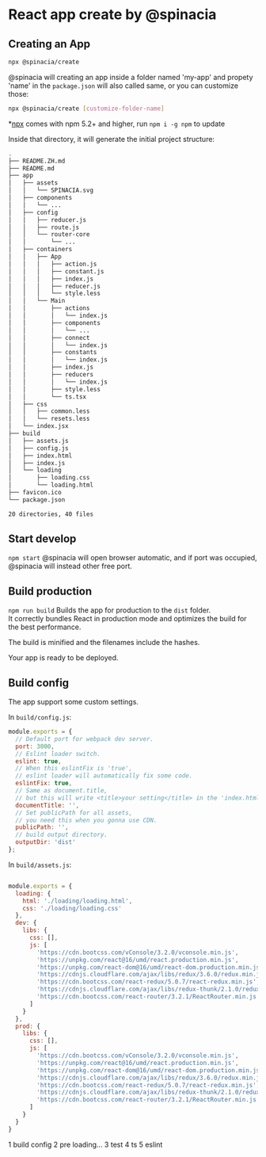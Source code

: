 # React app create by @spinacia

## Creating an App

``` bash
npx @spinacia/create
```
@spinacia will creating an app inside a folder named 'my-app' and propety 'name' in the `package.json` will also called same, or you can customize those:

``` bash
npx @spinacia/create [customize-folder-name]
```

*[npx](https://medium.com/@maybekatz/introducing-npx-an-npm-package-runner-55f7d4bd282b) comes with npm 5.2+ and higher, run ```npm i -g npm``` to update


Inside that directory, it will generate the initial project structure:

```bash
.
├── README.ZH.md
├── README.md
├── app
│   ├── assets
│   │   └── SPINACIA.svg
│   ├── components
│   │   └── ...
│   ├── config
│   │   ├── reducer.js
│   │   ├── route.js
│   │   └── router-core
│   │       └── ...
│   ├── containers
│   │   ├── App
│   │   │   ├── action.js
│   │   │   ├── constant.js
│   │   │   ├── index.js
│   │   │   ├── reducer.js
│   │   │   └── style.less
│   │   └── Main
│   │       ├── actions
│   │       │   └── index.js
│   │       ├── components
│   │       │   └── ...
│   │       ├── connect
│   │       │   └── index.js
│   │       ├── constants
│   │       │   └── index.js
│   │       ├── index.js
│   │       ├── reducers
│   │       │   └── index.js
│   │       ├── style.less
│   │       └── ts.tsx
│   ├── css
│   │   ├── common.less
│   │   └── resets.less
│   └── index.jsx
├── build
│   ├── assets.js
│   ├── config.js
│   ├── index.html
│   ├── index.js
│   └── loading
│       ├── loading.css
│       └── loading.html
├── favicon.ico
└── package.json

20 directories, 40 files
```

## Start develop

``` npm start ```
@spinacia will open browser automatic, and if port was occupied, @spinacia will instead other free port.


## Build production

``` npm run build ```
Builds the app for production to the `dist` folder.<br>
It correctly bundles React in production mode and optimizes the build for the best performance.

The build is minified and the filenames include the hashes.<br>

Your app is ready to be deployed.


## Build config

The app support some custom settings.

In `build/config.js`:

```js
module.exports = {
  // Default port for webpack dev server.
  port: 3000,
  // Eslint loader switch.
  eslint: true,
  // When this eslintFix is 'true',
  // eslint loader will automatically fix some code.
  eslintFix: true,
  // Same as document.title,
  // but this will write <title>your setting</title> in the 'index.html'.
  documentTitle: '',
  // Set publicPath for all assets,
  // you need this when you gonna use CDN.
  publicPath: '',
  // build output directory.
  outputDir: 'dist'
};

```

In `build/assets.js`:

```js

module.exports = {
  loading: {
    html: './loading/loading.html',
    css: './loading/loading.css'
  },
  dev: {
    libs: {
      css: [],
      js: [
        'https://cdn.bootcss.com/vConsole/3.2.0/vconsole.min.js',
        'https://unpkg.com/react@16/umd/react.production.min.js',
        'https://unpkg.com/react-dom@16/umd/react-dom.production.min.js',
        'https://cdnjs.cloudflare.com/ajax/libs/redux/3.6.0/redux.min.js',
        'https://cdn.bootcss.com/react-redux/5.0.7/react-redux.min.js',
        'https://cdnjs.cloudflare.com/ajax/libs/redux-thunk/2.1.0/redux-thunk.min.js',
        'https://cdn.bootcss.com/react-router/3.2.1/ReactRouter.min.js',
      ]
    }
  },
  prod: {
    libs: {
      css: [],
      js: [
        'https://cdn.bootcss.com/vConsole/3.2.0/vconsole.min.js',
        'https://unpkg.com/react@16/umd/react.production.min.js',
        'https://unpkg.com/react-dom@16/umd/react-dom.production.min.js',
        'https://cdnjs.cloudflare.com/ajax/libs/redux/3.6.0/redux.min.js',
        'https://cdn.bootcss.com/react-redux/5.0.7/react-redux.min.js',
        'https://cdnjs.cloudflare.com/ajax/libs/redux-thunk/2.1.0/redux-thunk.min.js',
        'https://cdn.bootcss.com/react-router/3.2.1/ReactRouter.min.js',
      ]
    }
  }
}

```



1 build config
2 pre loading...
3 test
4 ts
5 eslint
